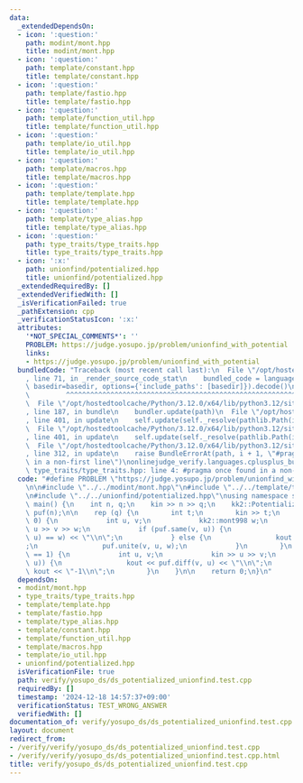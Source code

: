 ```yaml
---
data:
  _extendedDependsOn:
  - icon: ':question:'
    path: modint/mont.hpp
    title: modint/mont.hpp
  - icon: ':question:'
    path: template/constant.hpp
    title: template/constant.hpp
  - icon: ':question:'
    path: template/fastio.hpp
    title: template/fastio.hpp
  - icon: ':question:'
    path: template/function_util.hpp
    title: template/function_util.hpp
  - icon: ':question:'
    path: template/io_util.hpp
    title: template/io_util.hpp
  - icon: ':question:'
    path: template/macros.hpp
    title: template/macros.hpp
  - icon: ':question:'
    path: template/template.hpp
    title: template/template.hpp
  - icon: ':question:'
    path: template/type_alias.hpp
    title: template/type_alias.hpp
  - icon: ':question:'
    path: type_traits/type_traits.hpp
    title: type_traits/type_traits.hpp
  - icon: ':x:'
    path: unionfind/potentialized.hpp
    title: unionfind/potentialized.hpp
  _extendedRequiredBy: []
  _extendedVerifiedWith: []
  _isVerificationFailed: true
  _pathExtension: cpp
  _verificationStatusIcon: ':x:'
  attributes:
    '*NOT_SPECIAL_COMMENTS*': ''
    PROBLEM: https://judge.yosupo.jp/problem/unionfind_with_potential
    links:
    - https://judge.yosupo.jp/problem/unionfind_with_potential
  bundledCode: "Traceback (most recent call last):\n  File \"/opt/hostedtoolcache/Python/3.12.0/x64/lib/python3.12/site-packages/onlinejudge_verify/documentation/build.py\"\
    , line 71, in _render_source_code_stat\n    bundled_code = language.bundle(stat.path,\
    \ basedir=basedir, options={'include_paths': [basedir]}).decode()\n          \
    \         ^^^^^^^^^^^^^^^^^^^^^^^^^^^^^^^^^^^^^^^^^^^^^^^^^^^^^^^^^^^^^^^^^^^^^^^^^^^^^^^^^\n\
    \  File \"/opt/hostedtoolcache/Python/3.12.0/x64/lib/python3.12/site-packages/onlinejudge_verify/languages/cplusplus.py\"\
    , line 187, in bundle\n    bundler.update(path)\n  File \"/opt/hostedtoolcache/Python/3.12.0/x64/lib/python3.12/site-packages/onlinejudge_verify/languages/cplusplus_bundle.py\"\
    , line 401, in update\n    self.update(self._resolve(pathlib.Path(included), included_from=path))\n\
    \  File \"/opt/hostedtoolcache/Python/3.12.0/x64/lib/python3.12/site-packages/onlinejudge_verify/languages/cplusplus_bundle.py\"\
    , line 401, in update\n    self.update(self._resolve(pathlib.Path(included), included_from=path))\n\
    \  File \"/opt/hostedtoolcache/Python/3.12.0/x64/lib/python3.12/site-packages/onlinejudge_verify/languages/cplusplus_bundle.py\"\
    , line 312, in update\n    raise BundleErrorAt(path, i + 1, \"#pragma once found\
    \ in a non-first line\")\nonlinejudge_verify.languages.cplusplus_bundle.BundleErrorAt:\
    \ type_traits/type_traits.hpp: line 4: #pragma once found in a non-first line\n"
  code: "#define PROBLEM \"https://judge.yosupo.jp/problem/unionfind_with_potential\"\
    \n\n#include \"../../modint/mont.hpp\"\n#include \"../../template/template.hpp\"\
    \n#include \"../../unionfind/potentialized.hpp\"\nusing namespace std;\n\nint\
    \ main() {\n    int n, q;\n    kin >> n >> q;\n    kk2::PotentializedUnionFind<kk2::mont998>\
    \ puf(n);\n\n    rep (q) {\n        int t;\n        kin >> t;\n        if (t ==\
    \ 0) {\n            int u, v;\n            kk2::mont998 w;\n            kin >>\
    \ u >> v >> w;\n            if (puf.same(v, u)) {\n                kout << (puf.diff(v,\
    \ u) == w) << \"\\n\";\n            } else {\n                kout << \"1\\n\"\
    ;\n                puf.unite(v, u, w);\n            }\n        }\n        if (t\
    \ == 1) {\n            int u, v;\n            kin >> u >> v;\n            if (puf.same(v,\
    \ u)) {\n                kout << puf.diff(v, u) << \"\\n\";\n            } else\
    \ kout << \"-1\\n\";\n        }\n    }\n\n    return 0;\n}\n"
  dependsOn:
  - modint/mont.hpp
  - type_traits/type_traits.hpp
  - template/template.hpp
  - template/fastio.hpp
  - template/type_alias.hpp
  - template/constant.hpp
  - template/function_util.hpp
  - template/macros.hpp
  - template/io_util.hpp
  - unionfind/potentialized.hpp
  isVerificationFile: true
  path: verify/yosupo_ds/ds_potentialized_unionfind.test.cpp
  requiredBy: []
  timestamp: '2024-12-18 14:57:37+09:00'
  verificationStatus: TEST_WRONG_ANSWER
  verifiedWith: []
documentation_of: verify/yosupo_ds/ds_potentialized_unionfind.test.cpp
layout: document
redirect_from:
- /verify/verify/yosupo_ds/ds_potentialized_unionfind.test.cpp
- /verify/verify/yosupo_ds/ds_potentialized_unionfind.test.cpp.html
title: verify/yosupo_ds/ds_potentialized_unionfind.test.cpp
---
```

